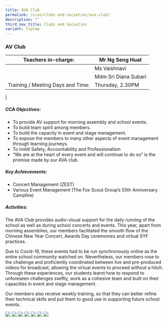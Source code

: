 ```yaml
---
title: AVA Club
permalink: /ccas/clubs-and-societies/ava-club/
description: ""
third_nav_title: Clubs and Societies
variant: tiptap
---
```

### AV Club

| Teachers in-charge: | Mr Ng Seng Huat |
|---|---|
|  | Ms Vaishnavi |
|  | Mdm Sri Diana Subari |
| Training / Meeting Days and Time: | Thursday, 2.30PM |
|

##### CCA Objectives:

*   To provide AV support for morning assembly and school events.
*   To build team spirit among members.
*   To build the capacity in event and stage management.
*   To expose the members to many other aspects of event management through learning journeys.
*   To instill Safety, Accountability and Professionalism
*   “We are at the heart of every event and will continue to do so” is the promise made by our AVA club.

##### Key Achievements:

*   Concert Management (ZEST)
*   Various Event Management (The Fox Scout Group’s 55th Anniversary Campfire)

##### Activities:

The AVA Club provides audio-visual support for the daily running of the school as well as during school concerts and events. This year, apart from morning assemblies, our members facilitated the smooth flow of the Chinese New Year Concert, Awards Day ceremonies and virtual SYF practices.

Due to Covid-19, these events had to be run synchronously online as the entire school community watched on. Nevertheless, our members rose to the challenge and proficiently coordinated between live and pre-produced videos for broadcast, allowing the virtual events to proceed without a hitch. Through these experiences, our students learnt how to respond to unforeseen challenges swiftly, work as a cohesive team and built on their capacities in event and stage management.

Our members also receive weekly training, so that they can better refine their technical skills and put them to good use in supporting future school events.

![](/images/av%20club%201a.jpg)
![](/images/av%20club%202a.jpg)
![](/images/av%20club%203.jpg)
![](/images/av%20club%204.jpg)
![](/images/av%20club%205.jpg)
![](/images/av%20club%206.jpg)
![](/images/av%20club%207.jpg)